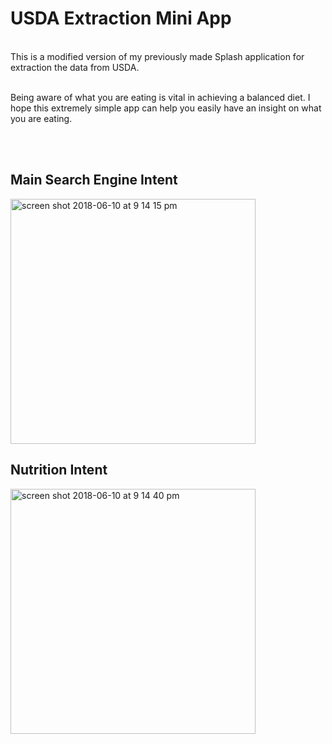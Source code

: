 # USDA Extraction Mini App
</br>
This is a modified version of my previously made Splash application for extraction the data from USDA. </br> </br>

Being aware of what you are eating is vital in achieving a balanced diet. I hope this extremely simple app can help you easily have an insight on what you are eating. 

</br></br>
## Main Search Engine Intent
<img width="392" alt="screen shot 2018-06-10 at 9 14 15 pm" src="https://user-images.githubusercontent.com/26124862/41208608-66a18a32-6cf3-11e8-96fb-765168814505.png">
</br>

## Nutrition Intent
<img width="392" alt="screen shot 2018-06-10 at 9 14 40 pm" src="https://user-images.githubusercontent.com/26124862/41208645-ae7b9ffa-6cf3-11e8-9273-66a21d9bc9b7.png">

